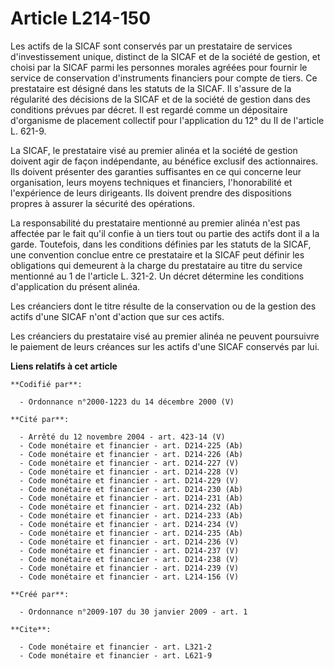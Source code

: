 # Article L214-150

Les actifs de la SICAF sont conservés par un prestataire de services d'investissement unique, distinct de la SICAF et de la
société de gestion, et choisi par la SICAF parmi les personnes morales agréées pour fournir le service de conservation
d'instruments financiers pour compte de tiers. Ce prestataire est désigné dans les statuts de la SICAF. Il s'assure de la
régularité des décisions de la SICAF et de la société de gestion dans des conditions prévues par décret. Il est regardé comme
un dépositaire d'organisme de placement collectif pour l'application du 12° du II de l'article L. 621-9. 

La SICAF, le prestataire visé au premier alinéa et la société de gestion doivent agir de façon indépendante, au bénéfice
exclusif des actionnaires. Ils doivent présenter des garanties suffisantes en ce qui concerne leur organisation, leurs moyens
techniques et financiers, l'honorabilité et l'expérience de leurs dirigeants. Ils doivent prendre des dispositions propres à
assurer la sécurité des opérations. 

La responsabilité du prestataire mentionné au premier alinéa n'est pas affectée par le fait qu'il confie à un tiers tout ou
partie des actifs dont il a la garde. Toutefois, dans les conditions définies par les statuts de la SICAF, une convention
conclue entre ce prestataire et la SICAF peut définir les obligations qui demeurent à la charge du prestataire au titre du
service mentionné au 1 de l'article L. 321-2. Un décret détermine les conditions d'application du présent alinéa. 

Les créanciers dont le titre résulte de la conservation ou de la gestion des actifs d'une SICAF n'ont d'action que sur ces
actifs. 

Les créanciers du prestataire visé au premier alinéa ne peuvent poursuivre le paiement de leurs créances sur les actifs d'une
SICAF conservés par lui.

**Liens relatifs à cet article**

	**Codifié par**:

	  - Ordonnance n°2000-1223 du 14 décembre 2000 (V)

	**Cité par**:

	  - Arrêté du 12 novembre 2004 - art. 423-14 (V)
	  - Code monétaire et financier - art. D214-225 (Ab)
	  - Code monétaire et financier - art. D214-226 (Ab)
	  - Code monétaire et financier - art. D214-227 (V)
	  - Code monétaire et financier - art. D214-228 (V)
	  - Code monétaire et financier - art. D214-229 (V)
	  - Code monétaire et financier - art. D214-230 (Ab)
	  - Code monétaire et financier - art. D214-231 (Ab)
	  - Code monétaire et financier - art. D214-232 (Ab)
	  - Code monétaire et financier - art. D214-233 (Ab)
	  - Code monétaire et financier - art. D214-234 (V)
	  - Code monétaire et financier - art. D214-235 (Ab)
	  - Code monétaire et financier - art. D214-236 (V)
	  - Code monétaire et financier - art. D214-237 (V)
	  - Code monétaire et financier - art. D214-238 (V)
	  - Code monétaire et financier - art. D214-239 (V)
	  - Code monétaire et financier - art. L214-156 (V)

	**Créé par**:

	  - Ordonnance n°2009-107 du 30 janvier 2009 - art. 1

	**Cite**:

	  - Code monétaire et financier - art. L321-2
	  - Code monétaire et financier - art. L621-9
